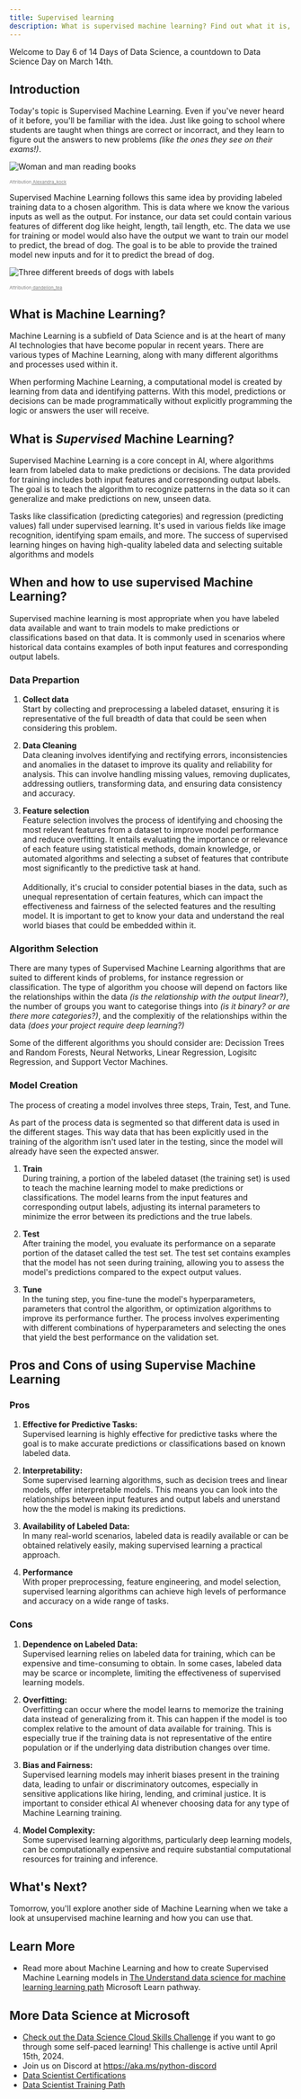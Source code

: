 ```yaml
---
title: Supervised learning
description: What is supervised machine learning? Find out what it is, how it's different from other types of machine learning, and some ways of using it!
---
```


Welcome to Day 6 of 14 Days of Data Science, a countdown to Data Science Day on March 14th.

## Introduction 
Today's topic is Supervised Machine Learning. Even if you've never heard of it before, you'll be familiar with the idea. Just like going to school where students are taught when things are correct or incorract, and they learn to figure out the answers to new problems *(like the ones they see on their exams!)*. 

![Woman and man reading books](img/learning.jpg)

<span style="color:grey; font-size:8px
">Attribution<a href=https://pixabay.com/users/alexandra_koch-621802/  style="color:grey; font-size:8px"> Alexandra_kock</a></span>

Supervised Machine Learning follows this same idea by providing labeled training data to a chosen algorithm. This is data where we know the various inputs as well as the output. For instance, our data set could contain various features of different dog like height, length, tail length, etc. The data we use for training or model would also have the output we want to train our model to predict, the bread of dog. The goal is to be able to provide the trained model new inputs and for it to predict the bread of dog.

![Three different breeds of dogs with labels](img/dogs-with-labels.png)

<span style="color:grey; font-size:8px
">Attribution<a href=https://pixabay.com/users/dandelion_tea-15261675/  style="color:grey; font-size:8px"> dandelion_tea</a></span>

## What is Machine Learning?
Machine Learning is a subfield of Data Science and is at the heart of many AI technologies that have become popular in recent years. There are various types of Machine Learning, along with many different algorithms and processes used within it.

When performing Machine Learning, a computational model is created by learning from data and identifying patterns. With this model, predictions or decisions can be made programmatically without explicitly programming the logic or answers the user will receive.

## What is ***Supervised*** Machine Learning?
Supervised Machine Learning is a core concept in AI, where algorithms learn from labeled data to make predictions or decisions. The data provided for training includes both input features and corresponding output labels. The goal is to teach the algorithm to recognize patterns in the data so it can generalize and make predictions on new, unseen data. 

Tasks like classification (predicting categories) and regression (predicting values) fall under supervised learning. It's used in various fields like image recognition, identifying spam emails, and more. The success of supervised learning hinges on having high-quality labeled data and selecting suitable algorithms and models

## When and how to use supervised Machine Learning?

Supervised machine learning is most appropriate when you have labeled data available and want to train models to make predictions or classifications based on that data. It is commonly used in scenarios where historical data contains examples of both input features and corresponding output labels. 

### Data Prepartion
1. **Collect data**<br>
Start by collecting and preprocessing a labeled dataset, ensuring it is representative of the full breadth of data that could be seen when considering this problem. 

2. **Data Cleaning**<br>
Data cleaning involves identifying and rectifying errors, inconsistencies and anomalies in the dataset to improve its quality and reliability for analysis. This can involve handling missing values, removing duplicates, addressing outliers, transforming data, and ensuring data consistency and accuracy.

3. **Feature selection**<br>
Feature selection involves the process of identifying and choosing the most relevant features from a dataset to improve model performance and reduce overfitting. It entails evaluating the importance or relevance of each feature using statistical methods, domain knowledge, or automated algorithms and selecting a subset of features that contribute most significantly to the predictive task at hand. <br> <br>
Additionally, it's crucial to consider potential biases in the data, such as unequal representation of certain features, which can impact the effectiveness and fairness of the selected features and the resulting model. It is important to get to know your data and understand the real world biases that could be embedded within it.


### Algorithm Selection

There are many types of Supervised Machine Learning algorithms that are suited to different kinds of problems, for instance regression or classification. The type of algorithm you choose will depend on factors like the relationships within the data *(is the relationship with the output linear?)*, the number of groups you want to categorise things into *(is it binary? or are there more categories?)*, and the complexitiy of the relationships within the data *(does your project require deep learning?)*

Some of the different algorithms you should consider are: Decission Trees and Random Forests, Neural Networks, Linear Regression, Logisitc Regression, and Support Vector Machines. 


### Model Creation
The process of creating a model involves three steps, Train, Test, and Tune. 

As part of the process data is segmented so that different data is used in the different stages. This way data that has been explicitly used in the training of the algorithm isn't used later in the testing, since the model will already have seen the expected answer. 

1. **Train**<br>
During training, a portion of the labeled dataset (the training set) is used to teach the machine learning model to make predictions or classifications. The model learns from the input features and corresponding output labels, adjusting its internal parameters to minimize the error between its predictions and the true labels. 

2. **Test**<br>
After training the model, you evaluate its performance on a separate portion of the dataset called the test set. The test set contains examples that the model has not seen during training, allowing you to assess the model's predictions compared to the expect output values. 

3. **Tune**<br>
In the tuning step, you fine-tune the model's hyperparameters, parameters that control the algorithm, or optimization algorithms to improve its performance further. The process involves experimenting with different combinations of hyperparameters and selecting the ones that yield the best performance on the validation set. 


## Pros and Cons of using Supervise Machine Learning
### Pros 
1. **Effective for Predictive Tasks:**<br>
Supervised learning is highly effective for predictive tasks where the goal is to make accurate predictions or classifications based on known labeled data.

2. **Interpretability:**<br>
Some supervised learning algorithms, such as decision trees and linear models, offer interpretable models. This means you can look into the relationships between input features and output labels and unerstand how the the model is making its predictions.

3. **Availability of Labeled Data:**<br>
In many real-world scenarios, labeled data is readily available or can be obtained relatively easily, making supervised learning a practical approach.

4. **Performance**<br>
With proper preprocessing, feature engineering, and model selection, supervised learning algorithms can achieve high levels of performance and accuracy on a wide range of tasks.

### Cons
1. **Dependence on Labeled Data:**<br>
Supervised learning relies on labeled data for training, which can be expensive and time-consuming to obtain. In some cases, labeled data may be scarce or incomplete, limiting the effectiveness of supervised learning models.

2. **Overfitting:**<br>
Overfitting can occur where the model learns to memorize the training data instead of generalizing from it. This can happen if the model is too complex relative to the amount of data available for training. This is especially true if the training data is not representative of the entire population or if the underlying data distribution changes over time.

3. **Bias and Fairness:**<br>
Supervised learning models may inherit biases present in the training data, leading to unfair or discriminatory outcomes, especially in sensitive applications like hiring, lending, and criminal justice. It is important to consider ethical AI whenever choosing data for any type of Machine Learning training.

4. **Model Complexity:**<br>
Some supervised learning algorithms, particularly deep learning models, can be computationally expensive and require substantial computational resources for training and inference.


## What's Next?

Tomorrow, you'll explore another side of Machine Learning when we take a look at unsupervised machine learning and how you can use that. 

## Learn More

- Read more about Machine Learning and how to create Supervised Machine Learning models in [The Understand data science for machine learning learning path](https://learn.microsoft.com/en-us/training/paths/understand-machine-learning/) Microsoft Learn pathway.

## More Data Science at Microsoft

- [Check out the Data Science Cloud Skills Challenge](https://aka.ms/python/DataScienceDay/CSC) if you want to go through some self-paced learning! This challenge is active until April 15th, 2024.
- Join us on Discord at https://aka.ms/python-discord
- [Data Scientist Certifications](https://learn.microsoft.com/credentials/certifications/roles/data-scientist)
- [Data Scientist Training Path](https://learn.microsoft.com/training/career-paths/data-scientist)
